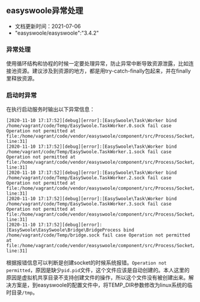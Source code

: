 ## easyswoole异常处理

- 文档更新时间：2021-07-06
- "easyswoole/easyswoole":"3.4.2"

### 异常处理

使用循环结构和协程的时候一定要处理异常，防止异常中断导致资源泄露，比如连接池资源。建议涉及到资源的地方，都是用try-catch-finally包起来，并在finally里释放资源。

### 启动时异常

在执行启动服务时输出以下异常信息：

```
[2020-11-10 17:17:52][debug][error]:[EasySwoole\Task\Worker bind /home/vagrant/code/Temp/EasySwoole.TaskWorker.0.sock fail case Operation not permitted at file:/home/vagrant/code/vendor/easyswoole/component/src/Process/Socket/AbstractUnixProcess.php line:31]
[2020-11-10 17:17:52][debug][error]:[EasySwoole\Task\Worker bind /home/vagrant/code/Temp/EasySwoole.TaskWorker.1.sock fail case Operation not permitted at file:/home/vagrant/code/vendor/easyswoole/component/src/Process/Socket/AbstractUnixProcess.php line:31]
[2020-11-10 17:17:52][debug][error]:[EasySwoole\Task\Worker bind /home/vagrant/code/Temp/EasySwoole.TaskWorker.2.sock fail case Operation not permitted at file:/home/vagrant/code/vendor/easyswoole/component/src/Process/Socket/AbstractUnixProcess.php line:31]
[2020-11-10 17:17:52][debug][error]:[EasySwoole\Task\Worker bind /home/vagrant/code/Temp/EasySwoole.TaskWorker.3.sock fail case Operation not permitted at file:/home/vagrant/code/vendor/easyswoole/component/src/Process/Socket/AbstractUnixProcess.php line:31]
[2020-11-10 17:17:52][debug][error]:[EasySwoole\EasySwoole\Bridge\BridgeProcess bind /home/vagrant/code/Temp/bridge.sock fail case Operation not permitted at file:/home/vagrant/code/vendor/easyswoole/component/src/Process/Socket/AbstractUnixProcess.php line:31]
```

根据报错信息可以判断是创建socket的时候系统报错。`Operation not permitted`，原因是缺少`pid.pid`文件，这个文件应该是自动创建的。本人这里的原因是虚拟机共享目录不支持创建文件的操作，所以这个文件没有被创建出来。解决方案是，到easyswoole的配置文件中，将TEMP_DIR参数修改为linux系统的临时目录`/tmp`。
